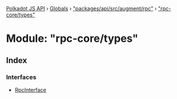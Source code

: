 [Polkadot JS API](../README.md) › [Globals](../globals.md) › ["packages/api/src/augment/rpc"](_packages_api_src_augment_rpc_.md) › ["rpc-core/types"](_packages_api_src_augment_rpc_._rpc_core_types_.md)

# Module: "rpc-core/types"

## Index

### Interfaces

* [RpcInterface](../interfaces/_packages_api_src_augment_rpc_._rpc_core_types_.rpcinterface.md)
